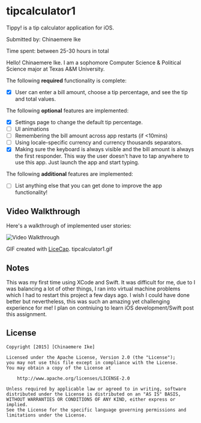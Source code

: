 # tipcalculator1

Tippy! is a tip calculator application for iOS.

Submitted by: Chinaemere Ike

Time spent: between 25-30 hours in total

Hello! Chinaemere Ike. I am a sophomore Computer Science & Political Science major at Texas A&M University. 

The following **required** functionality is complete:
* [X] User can enter a bill amount, choose a tip percentage, and see the tip and total values.

The following **optional** features are implemented:
* [X] Settings page to change the default tip percentage.
* [ ] UI animations
* [ ] Remembering the bill amount across app restarts (if <10mins)
* [ ] Using locale-specific currency and currency thousands separators.
* [X] Making sure the keyboard is always visible and the bill amount is always the first responder. This way the user doesn't have to tap anywhere to use this app. Just launch the app and start typing.

The following **additional** features are implemented:

- [ ] List anything else that you can get done to improve the app functionality!

## Video Walkthrough 

Here's a walkthrough of implemented user stories:

<img src='http://i.imgur.com/link/to/your/gif/file.gif' title='Video Walkthrough' width='' alt='Video Walkthrough' />

GIF created with [LiceCap](http://www.cockos.com/licecap/).
tipcalculator1.gif

## Notes

This was my first time using XCode and Swift. It was difficult for me, due to I was balancing a lot of other things, I ran into virtual machine problems which I had to restart this project a few days ago. I wish I could have done better but nevertheless, this was such an amazing yet challenging experience for me! I plan on contniuing to learn iOS development/Swift post this assignment. 


## License

    Copyright [2015] [Chinaemere Ike]

    Licensed under the Apache License, Version 2.0 (the "License");
    you may not use this file except in compliance with the License.
    You may obtain a copy of the License at

        http://www.apache.org/licenses/LICENSE-2.0

    Unless required by applicable law or agreed to in writing, software
    distributed under the License is distributed on an "AS IS" BASIS,
    WITHOUT WARRANTIES OR CONDITIONS OF ANY KIND, either express or implied.
    See the License for the specific language governing permissions and
    limitations under the License.
